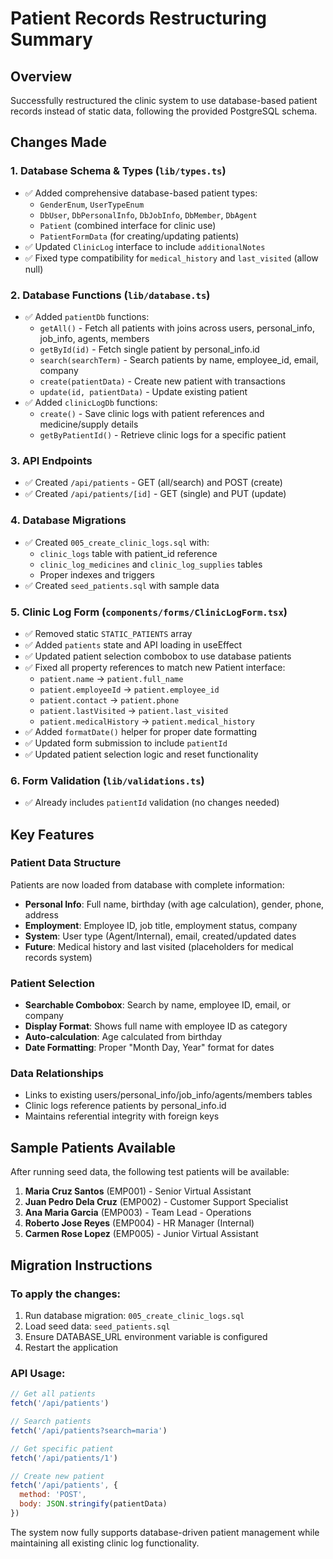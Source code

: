 # Patient Records Restructuring Summary

## Overview
Successfully restructured the clinic system to use database-based patient records instead of static data, following the provided PostgreSQL schema.

## Changes Made

### 1. Database Schema & Types (`lib/types.ts`)
- ✅ Added comprehensive database-based patient types:
  - `GenderEnum`, `UserTypeEnum` 
  - `DbUser`, `DbPersonalInfo`, `DbJobInfo`, `DbMember`, `DbAgent`
  - `Patient` (combined interface for clinic use)
  - `PatientFormData` (for creating/updating patients)
- ✅ Updated `ClinicLog` interface to include `additionalNotes`
- ✅ Fixed type compatibility for `medical_history` and `last_visited` (allow null)

### 2. Database Functions (`lib/database.ts`)
- ✅ Added `patientDb` functions:
  - `getAll()` - Fetch all patients with joins across users, personal_info, job_info, agents, members
  - `getById(id)` - Fetch single patient by personal_info.id
  - `search(searchTerm)` - Search patients by name, employee_id, email, company
  - `create(patientData)` - Create new patient with transactions
  - `update(id, patientData)` - Update existing patient
- ✅ Added `clinicLogDb` functions:
  - `create()` - Save clinic logs with patient references and medicine/supply details
  - `getByPatientId()` - Retrieve clinic logs for a specific patient

### 3. API Endpoints
- ✅ Created `/api/patients` - GET (all/search) and POST (create)
- ✅ Created `/api/patients/[id]` - GET (single) and PUT (update)

### 4. Database Migrations
- ✅ Created `005_create_clinic_logs.sql` with:
  - `clinic_logs` table with patient_id reference
  - `clinic_log_medicines` and `clinic_log_supplies` tables
  - Proper indexes and triggers
- ✅ Created `seed_patients.sql` with sample data

### 5. Clinic Log Form (`components/forms/ClinicLogForm.tsx`)
- ✅ Removed static `STATIC_PATIENTS` array
- ✅ Added `patients` state and API loading in useEffect
- ✅ Updated patient selection combobox to use database patients
- ✅ Fixed all property references to match new Patient interface:
  - `patient.name` → `patient.full_name`
  - `patient.employeeId` → `patient.employee_id`
  - `patient.contact` → `patient.phone`
  - `patient.lastVisited` → `patient.last_visited`
  - `patient.medicalHistory` → `patient.medical_history`
- ✅ Added `formatDate()` helper for proper date formatting
- ✅ Updated form submission to include `patientId`
- ✅ Updated patient selection logic and reset functionality

### 6. Form Validation (`lib/validations.ts`)
- ✅ Already includes `patientId` validation (no changes needed)

## Key Features

### Patient Data Structure
Patients are now loaded from database with complete information:
- **Personal Info**: Full name, birthday (with age calculation), gender, phone, address
- **Employment**: Employee ID, job title, employment status, company
- **System**: User type (Agent/Internal), email, created/updated dates
- **Future**: Medical history and last visited (placeholders for medical records system)

### Patient Selection
- **Searchable Combobox**: Search by name, employee ID, email, or company
- **Display Format**: Shows full name with employee ID as category
- **Auto-calculation**: Age calculated from birthday
- **Date Formatting**: Proper "Month Day, Year" format for dates

### Data Relationships
- Links to existing users/personal_info/job_info/agents/members tables
- Clinic logs reference patients by personal_info.id
- Maintains referential integrity with foreign keys

## Sample Patients Available
After running seed data, the following test patients will be available:
1. **Maria Cruz Santos** (EMP001) - Senior Virtual Assistant
2. **Juan Pedro Dela Cruz** (EMP002) - Customer Support Specialist  
3. **Ana Maria Garcia** (EMP003) - Team Lead - Operations
4. **Roberto Jose Reyes** (EMP004) - HR Manager (Internal)
5. **Carmen Rose Lopez** (EMP005) - Junior Virtual Assistant

## Migration Instructions

### To apply the changes:
1. Run database migration: `005_create_clinic_logs.sql`
2. Load seed data: `seed_patients.sql` 
3. Ensure DATABASE_URL environment variable is configured
4. Restart the application

### API Usage:
```javascript
// Get all patients
fetch('/api/patients')

// Search patients  
fetch('/api/patients?search=maria')

// Get specific patient
fetch('/api/patients/1')

// Create new patient
fetch('/api/patients', { 
  method: 'POST', 
  body: JSON.stringify(patientData) 
})
```

The system now fully supports database-driven patient management while maintaining all existing clinic log functionality. 